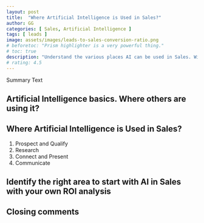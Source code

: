 ```yaml
---
layout: post
title:  "Where Artificial Intelligence is Used in Sales?"
author: GG
categories: [ Sales, Artificial Intelligence ]
tags: [ leads ]
image: assets/images/leads-to-sales-conversion-ratio.png
# beforetoc: "Prism highlighter is a very powerful thing."
# toc: true
description: "Understand the various places AI can be used in Sales. With some examples and tools mentioned. Possibly help prioritise area of AI application in sales"
# rating: 4.5
---
```

Summary Text

## Artificial Intelligence basics. Where others are using it?

## Where Artificial Intelligence is Used in Sales?

1. Prospect and Qualify
1. Research 
1. Connect and Present
1. Communicate

## Identify the right area to start with AI in Sales with your own ROI analysis

## Closing comments